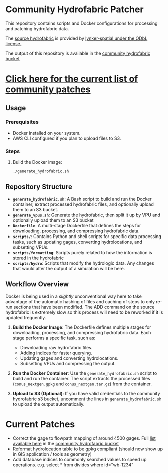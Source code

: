 # Community Hydrofabric Patcher

This repository contains scripts and Docker configurations for processing and patching hydrofabric data.

The [source hydrofabric](https://www.lynker-spatial.com/data?path=hydrofabric%2Fv2.2%2Fconus%2F) is provided by [lynker-spatial under the ODbL license.](https://lynker-spatial.s3-us-west-2.amazonaws.com/copyright.html)

The output of this repository is available in the [community hydrofabric bucket](https://communityhydrofabric.s3.us-east-1.amazonaws.com/index.html#hydrofabrics/community/)

# [Click here for the current list of community patches](#current-patches)

## Usage

### Prerequisites

- Docker installed on your system.
- AWS CLI configured if you plan to upload files to S3.

### Steps

1. Build the Docker image:
   ```bash
   ./generate_hydrofabric.sh
    ```

## Repository Structure

- **`generate_hydrofabric.sh`**: A Bash script to build and run the Docker container, extract processed hydrofabric files, and optionally upload them to an S3 bucket.
- **`generate_vpus.sh`**: Generate the hydrofabric, then split it up by VPU and optionally upload them to an S3 bucket
- **`Dockerfile`**: A multi-stage Dockerfile that defines the steps for downloading, processing, and compressing hydrofabric data.
- **`scripts/`**: Contains Python and shell scripts for specific data processing tasks, such as updating gages, converting hydrolocations, and subsetting VPUs.
- **`scripts/formatting`**: Scripts purely related to how the information is stored in the hydrofabric
- **`scripts/hydro`**: Scripts that modify the hydrologic data. Any changes that would alter the output of a simulation will be here.

## Workflow Overview
Docker is being used in a *slightly* unconventional way here to take advantage of the automatic hashing of files and caching of steps to only re-run sections that have been modified. The ADD command on the source hydrofabric is extremely slow so this process will need to be reworked if it is updated frequently.


1. **Build the Docker Image**:
   The Dockerfile defines multiple stages for downloading, processing, and compressing hydrofabric data. Each stage performs a specific task, such as:
   - Downloading raw hydrofabric files.
   - Adding indices for faster querying.
   - Updating gages and converting hydrolocations.
   - Subsetting VPUs and compressing the output.

2. **Run the Docker Container**:
   Use the `generate_hydrofabric.sh` script to build and run the container. The script extracts the processed files (`conus_nextgen.gpkg` and `conus_nextgen.tar.gz`) from the container.

3. **Upload to S3 (Optional)**:
   If you have valid credentials to the community hydrofabric s3 bucket, uncomment the lines in `generate_hydrofabric.sh` to upload the output automatically.

# Current Patches
* Correct the gage to flowpath mapping of around 4500 gages. Full [list available here](https://communityhydrofabric.s3.us-east-1.amazonaws.com/hydrofabrics/community/gage_replacements.csv) in the [community hydrofabric bucket](https://communityhydrofabric.s3.us-east-1.amazonaws.com/index.html#hydrofabrics/community/)
* Reformat hydrolocation table to be gpkg compliant (should now show up in GIS application / tools as geometry)
* Add database indices to commonly searched values to speed up operations. e.g. select * from divides where id="wb-1234"